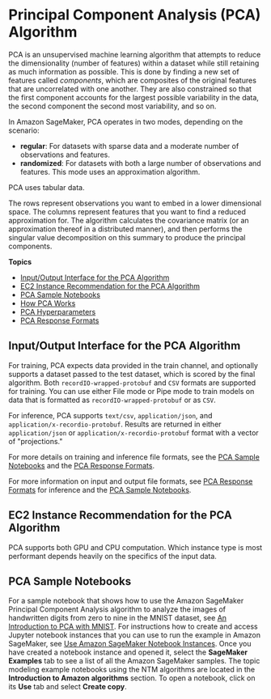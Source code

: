 # Principal Component Analysis \(PCA\) Algorithm<a name="pca"></a>

PCA is an unsupervised machine learning algorithm that attempts to reduce the dimensionality \(number of features\) within a dataset while still retaining as much information as possible\. This is done by finding a new set of features called *components*, which are composites of the original features that are uncorrelated with one another\. They are also constrained so that the first component accounts for the largest possible variability in the data, the second component the second most variability, and so on\.

In Amazon SageMaker, PCA operates in two modes, depending on the scenario: 
+ **regular**: For datasets with sparse data and a moderate number of observations and features\.
+ **randomized**: For datasets with both a large number of observations and features\. This mode uses an approximation algorithm\. 

PCA uses tabular data\. 

The rows represent observations you want to embed in a lower dimensional space\. The columns represent features that you want to find a reduced approximation for\. The algorithm calculates the covariance matrix \(or an approximation thereof in a distributed manner\), and then performs the singular value decomposition on this summary to produce the principal components\. 

**Topics**
+ [Input/Output Interface for the PCA Algorithm](#pca-inputoutput)
+ [EC2 Instance Recommendation for the PCA Algorithm](#pca-instances)
+ [PCA Sample Notebooks](#PCA-sample-notebooks)
+ [How PCA Works](how-pca-works.md)
+ [PCA Hyperparameters](PCA-reference.md)
+ [PCA Response Formats](PCA-in-formats.md)

## Input/Output Interface for the PCA Algorithm<a name="pca-inputoutput"></a>

For training, PCA expects data provided in the train channel, and optionally supports a dataset passed to the test dataset, which is scored by the final algorithm\. Both `recordIO-wrapped-protobuf` and `CSV` formats are supported for training\. You can use either File mode or Pipe mode to train models on data that is formatted as `recordIO-wrapped-protobuf` or as `CSV`\.

For inference, PCA supports `text/csv`, `application/json`, and `application/x-recordio-protobuf`\. Results are returned in either `application/json` or `application/x-recordio-protobuf` format with a vector of "projections\."

For more details on training and inference file formats, see the [PCA Sample Notebooks](#PCA-sample-notebooks) and the [PCA Response Formats](PCA-in-formats.md)\.

For more information on input and output file formats, see [PCA Response Formats](PCA-in-formats.md) for inference and the [PCA Sample Notebooks](#PCA-sample-notebooks)\.

## EC2 Instance Recommendation for the PCA Algorithm<a name="pca-instances"></a>

PCA supports both GPU and CPU computation\. Which instance type is most performant depends heavily on the specifics of the input data\.

## PCA Sample Notebooks<a name="PCA-sample-notebooks"></a>

For a sample notebook that shows how to use the Amazon SageMaker Principal Component Analysis algorithm to analyze the images of handwritten digits from zero to nine in the MNIST dataset, see [An Introduction to PCA with MNIST](https://github.com/awslabs/amazon-sagemaker-examples/blob/master/introduction_to_amazon_algorithms/pca_mnist/pca_mnist.ipynb)\. For instructions how to create and access Jupyter notebook instances that you can use to run the example in Amazon SageMaker, see [Use Amazon SageMaker Notebook Instances](nbi.md)\. Once you have created a notebook instance and opened it, select the **SageMaker Examples** tab to see a list of all the Amazon SageMaker samples\. The topic modeling example notebooks using the NTM algorithms are located in the **Introduction to Amazon algorithms** section\. To open a notebook, click on its **Use** tab and select **Create copy**\.